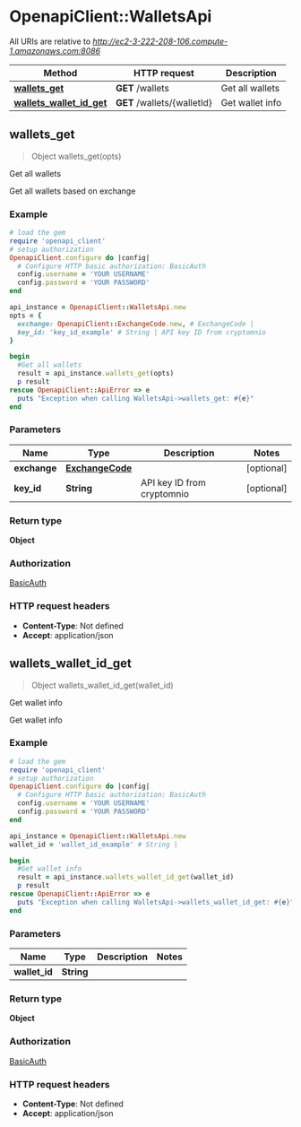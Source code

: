 # OpenapiClient::WalletsApi

All URIs are relative to *http://ec2-3-222-208-106.compute-1.amazonaws.com:8086*

Method | HTTP request | Description
------------- | ------------- | -------------
[**wallets_get**](WalletsApi.md#wallets_get) | **GET** /wallets | Get all wallets
[**wallets_wallet_id_get**](WalletsApi.md#wallets_wallet_id_get) | **GET** /wallets/{walletId} | Get wallet info



## wallets_get

> Object wallets_get(opts)

Get all wallets

Get all wallets based on exchange

### Example

```ruby
# load the gem
require 'openapi_client'
# setup authorization
OpenapiClient.configure do |config|
  # Configure HTTP basic authorization: BasicAuth
  config.username = 'YOUR USERNAME'
  config.password = 'YOUR PASSWORD'
end

api_instance = OpenapiClient::WalletsApi.new
opts = {
  exchange: OpenapiClient::ExchangeCode.new, # ExchangeCode | 
  key_id: 'key_id_example' # String | API key ID from cryptomnio
}

begin
  #Get all wallets
  result = api_instance.wallets_get(opts)
  p result
rescue OpenapiClient::ApiError => e
  puts "Exception when calling WalletsApi->wallets_get: #{e}"
end
```

### Parameters


Name | Type | Description  | Notes
------------- | ------------- | ------------- | -------------
 **exchange** | [**ExchangeCode**](.md)|  | [optional] 
 **key_id** | **String**| API key ID from cryptomnio | [optional] 

### Return type

**Object**

### Authorization

[BasicAuth](../README.md#BasicAuth)

### HTTP request headers

- **Content-Type**: Not defined
- **Accept**: application/json


## wallets_wallet_id_get

> Object wallets_wallet_id_get(wallet_id)

Get wallet info

Get wallet info

### Example

```ruby
# load the gem
require 'openapi_client'
# setup authorization
OpenapiClient.configure do |config|
  # Configure HTTP basic authorization: BasicAuth
  config.username = 'YOUR USERNAME'
  config.password = 'YOUR PASSWORD'
end

api_instance = OpenapiClient::WalletsApi.new
wallet_id = 'wallet_id_example' # String | 

begin
  #Get wallet info
  result = api_instance.wallets_wallet_id_get(wallet_id)
  p result
rescue OpenapiClient::ApiError => e
  puts "Exception when calling WalletsApi->wallets_wallet_id_get: #{e}"
end
```

### Parameters


Name | Type | Description  | Notes
------------- | ------------- | ------------- | -------------
 **wallet_id** | **String**|  | 

### Return type

**Object**

### Authorization

[BasicAuth](../README.md#BasicAuth)

### HTTP request headers

- **Content-Type**: Not defined
- **Accept**: application/json

